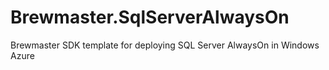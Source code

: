 Brewmaster.SqlServerAlwaysOn
============================

Brewmaster SDK template for deploying SQL Server AlwaysOn in Windows Azure
